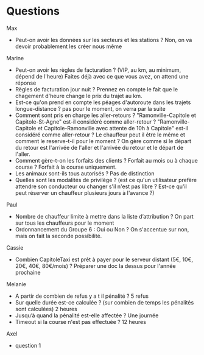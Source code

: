 # Questions

Max
- Peut-on avoir les données sur les secteurs et les stations ? Non, on va devoir probablement les créer nous même

Marine
- Peut-on avoir les règles de facturation ? (VIP, au km, au minimum, dépend de l'heure) Faites déjà avec ce que vous avez, on attend une réponse
- Règles de facturation jour nuit ? Prennez en compte le fait que le chagement d'heure change le prix du trajet au km.
- Est-ce qu'on prend en compte les péages d'autoroute dans les trajets longue-distance ? pas pour le moment, on verra par la suite
- Comment sont pris en charge les aller-retours ? "Ramonville-Capitole et Capitole-St-Agne" est-il considéré comme aller-retour ? "Ramonville-Capitole et Capitole-Ramonville avec attente de 10h à Capitole" est-il considéré comme aller-retour ? Le chauffeur peut il être le même et comment le reserve-t-il pour le moment ?
On gère comme si le départ du retour est l'arrivée de l'aller et l'arrivée du retour et le départ de l'aller.
- Comment gère-t-on les forfaits des clients ? Forfait au mois ou à chaque course ? Forfait à la course uniquement.
- Les animaux sont-ils tous autorisés ? Pas de distinction
- Quelles sont les modalités de privilège ? (est ce qu'un utilisateur prefère attendre son conducteur ou changer s'il n'est pas libre ? Est-ce qu'il peut réserver un chauffeur plusieurs jours à l'avance ?)

Paul
- Nombre de chauffeur limite à mettre dans la liste d’attribution ? On part sur tous les chauffeurs pour le moment
- Ordonnancement du Groupe 6  : Oui ou Non ? On s'accentue sur non, mais on fait la seconde possibilité.

Cassie
- Combien CapitoleTaxi est prêt à payer pour le serveur distant (5€, 10€, 20€, 40€, 80€/mois) ? Préparer une doc la dessus pour l'année prochaine

Melanie 
- A partir de combien de refus y a t il pénalité ? 5 refus
- Sur quelle durée est-ce calculée ? (sur combien de temps les pénalités sont calculées) 2 heures
- Jusqu’à quand la pénalité est-elle affectée ? Une journée
- Timeout si la course n'est pas effectuée ? 12 heures

Axel
- question 1
